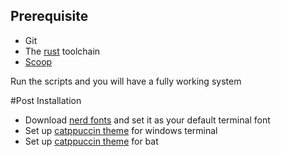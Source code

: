 ## Prerequisite
- Git
- The [rust](https://www.rust-lang.org/learn/get-started) toolchain
- [Scoop](https://scoop.sh/)

Run the scripts and you will have a fully working system

#Post Installation
- Download [nerd fonts](https://www.nerdfonts.com/) and set it as your default terminal font
- Set up [catppuccin theme](https://github.com/catppuccin/windows-terminal) for windows terminal
- Set up [catppuccin theme](https://github.com/catppuccin/bat) for bat
